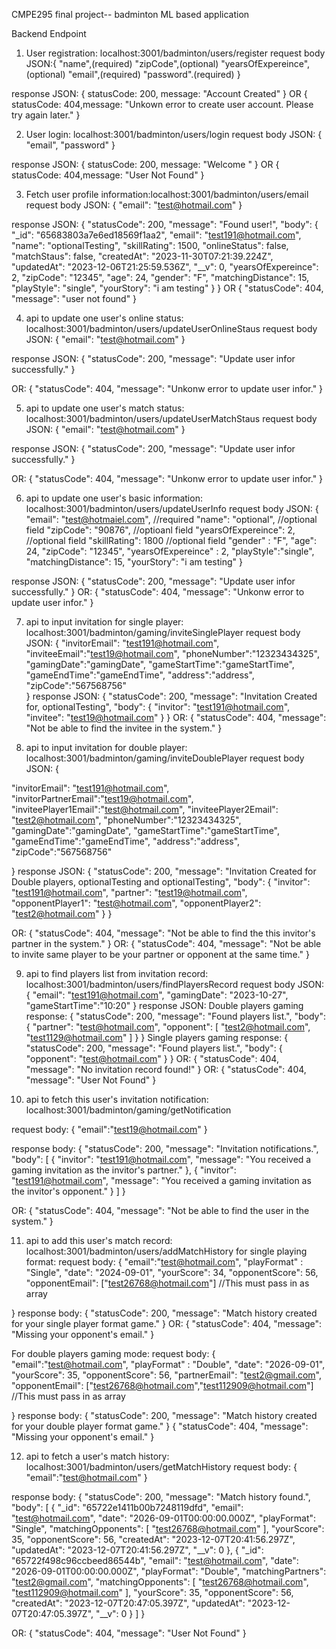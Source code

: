 CMPE295 final project-- badminton ML based application

Backend Endpoint
1. User registration: localhost:3001/badminton/users/register
request body JSON:{
    "name",(required)
    "zipCode",(optional)
    "yearsOfExpereince",(optional)
    "email",(required)
    "password".(required)
}

response JSON:
{   statusCode: 200, message: "Account Created" }
OR
{
    statusCode: 404,message: "Unkown error to create user account. Please try again later." 
}

2. User login: localhost:3001/badminton/users/login
request body JSON:
{
    "email",
    "password"
}

response JSON:
{
    statusCode: 200, message: "Welcome "
}
OR
{
    statusCode: 404,message: "User Not Found" 
}

3. Fetch user profile information:localhost:3001/badminton/users/email
request body JSON:
{
    "email": "test@hotmail.com"
}

response JSON:
{
  "statusCode": 200,
  "message": "Found user!",
  "body": {
    "_id": "65683803a7e6ed18569f1aa2",
    "email": "test191@hotmail.com",
    "name": "optionalTesting",
    "skillRating": 1500,
    "onlineStatus": false,
    "matchStaus": false,
    "createdAt": "2023-11-30T07:21:39.224Z",
    "updatedAt": "2023-12-06T21:25:59.536Z",
    "__v": 0,
    "yearsOfExpereince": 2,
    "zipCode": "12345",
    "age": 24,
    "gender": "F",
    "matchingDistance": 15,
    "playStyle": "single",
    "yourStory": "i am testing"
  }
}
OR
{
  "statusCode": 404,
  "message": "user not found"
}

4. api to update one user's online status: localhost:3001/badminton/users/updateUserOnlineStaus
request body JSON:
{
    "email": "test@hotmail.com"
}

response JSON:
{
  "statusCode": 200,
  "message": "Update user infor successfully."
}

OR:
{
  "statusCode": 404,
  "message": "Unkonw error to update user infor."
}

5. api to update one user's match status: localhost:3001/badminton/users/updateUserMatchStaus
request body JSON:
{
    "email": "test@hotmail.com"
}

response JSON:
{
  "statusCode": 200,
  "message": "Update user infor successfully."
}

OR:
{
  "statusCode": 404,
  "message": "Unkonw error to update user infor."
}

6. api to update one user's basic information: localhost:3001/badminton/users/updateUserInfo
request body JSON:
{
  "email": "test@hotmaiel.com", //required
  "name": "optional", //optional field
  "zipCode": "90876", //optioanl field
  "yearsOfExpereince": 2, //optional field
  "skillRating": 1800 //optional field
  "gender" : "F",
  "age": 24,
  "zipCode": "12345",
  "yearsOfExpereince" : 2,
  "playStyle":"single",
  "matchingDistance": 15,
  "yourStory": "i am testing"
}

response JSON:
{
  "statusCode": 200,
  "message": "Update user infor successfully."
}
OR:
{
  "statusCode": 404,
  "message": "Unkonw error to update user infor."
}

7. api to input invitation for single player: localhost:3001/badminton/gaming/inviteSinglePlayer
request body JSON:
{
  "invitorEmail": "test191@hotmail.com",
  "inviteeEmail":"test19@hotmail.com",
  "phoneNumber":"12323434325",
  "gamingDate":"gamingDate",
  "gameStartTime":"gameStartTime",
  "gameEndTime":"gameEndTime",
  "address":"address",
  "zipCode":"567568756"     
}
response JSON:
{
  "statusCode": 200,
  "message": "Invitation Created for, optionalTesting",
  "body": {
    "invitor": "test191@hotmail.com",
    "invitee": "test19@hotmail.com"
  }
}
OR:
{
  "statusCode": 404,
  "message": "Not be able to find the invitee in the system."
}

8. api to input invitation for double player: localhost:3001/badminton/gaming/inviteDoublePlayer
request body JSON:
{

  "invitorEmail": "test191@hotmail.com",
  "invitorPartnerEmail":"test19@hotmail.com",
  "inviteePlayer1Email":"test@hotmail.com",
  "inviteePlayer2Email": "test2@hotmail.com",
  "phoneNumber":"12323434325",
  "gamingDate":"gamingDate",
  "gameStartTime":"gameStartTime",
  "gameEndTime":"gameEndTime",
  "address":"address",
  "zipCode":"567568756"
      
}
response JSON:
{
  "statusCode": 200,
  "message": "Invitation Created for Double players, optionalTesting and optionalTesting",
  "body": {
    "invitor": "test191@hotmail.com",
    "partner": "test19@hotmail.com",
    "opponentPlayer1": "test@hotmail.com",
    "opponentPlayer2": "test2@hotmail.com"
  }
}

OR:
{
  "statusCode": 404,
  "message": "Not be able to find the this invitor's partner in the system."
}
OR:
{
  "statusCode": 404,
  "message": "Not be able to invite same player to be your partner or opponent at the same time."
}

9. api to find players list from invitation record: localhost:3001/badminton/users/findPlayersRecord
request body JSON:
{
"email": "test191@hotmail.com",
"gamingDate": "2023-10-27",
"gameStartTime":"10:20"
}
response JSON:
Double players gaming response: 
{
  "statusCode": 200,
  "message": "Found players list.",
  "body": {
    "partner": "test@hotmail.com",
    "opponent": [
      "test2@hotmail.com",
      "test1129@hotmail.com"
    ]
  }
}
Single players gaming response:
{
  "statusCode": 200,
  "message": "Found players list.",
  "body": {
    "opponent": "test@hotmail.com"
  }
}
OR:
{
  "statusCode": 404,
  "message": "No invitation record found!"
}
OR:
{
  "statusCode": 404,
  "message": "User Not Found"
}

10. api to fetch this user's invitation notification: localhost:3001/badminton/gaming/getNotification

request body:
{
  "email":"test19@hotmail.com"
}

response body:
{
  "statusCode": 200,
  "message": "Invitation notifications.",
  "body": [
    {
      "invitor": "test191@hotmail.com",
      "message": "You received a gaming invitation as the invitor's partner."
    },
    {
      "invitor": "test191@hotmail.com",
      "message": "You received a gaming invitation as the invitor's opponent."
    }
  ]
}

OR:
{
  "statusCode": 404,
  "message": "Not be able to find the user in the system."
}

11. api to add this user's match record: localhost:3001/badminton/users/addMatchHistory
for single playing format:
request body: 
{
  "email":"test@hotmail.com",
   "playFormat" : "Single",
  "date": "2024-09-01",
  "yourScore": 34,
  "opponentScore": 56,
  "opponentEmail": ["test26768@hotmail.com"] //This must pass in as array
  
}
response body:
{
  "statusCode": 200,
  "message": "Match history created for your single player format game."
}
OR:
{
  "statusCode": 404,
  "message": "Missing your opponent's email."
}

For double players gaming mode:
request body: 
{
  "email":"test@hotmail.com",
   "playFormat" : "Double",
  "date": "2026-09-01",
  "yourScore": 35,
  "opponentScore": 56,
  "partnerEmail": "test2@gmail.com",
  "opponentEmail": ["test26768@hotmail.com","test112909@hotmail.com"]  //This must pass in as array
  
}
response body:
{
  "statusCode": 200,
  "message": "Match history created for your double player format game."
}
{
  "statusCode": 404,
  "message": "Missing your opponent's email."
}

12. api to fetch a user's match history: localhost:3001/badminton/users/getMatchHistory
request body:
{
  "email":"test@hotmail.com"
}

response body:
{
  "statusCode": 200,
  "message": "Match history found.",
  "body": [
    {
      "_id": "65722e1411b00b7248119dfd",
      "email": "test@hotmail.com",
      "date": "2026-09-01T00:00:00.000Z",
      "playFormat": "Single",
      "matchingOpponents": [
        "test26768@hotmail.com"
      ],
      "yourScore": 35,
      "opponentScore": 56,
      "createdAt": "2023-12-07T20:41:56.297Z",
      "updatedAt": "2023-12-07T20:41:56.297Z",
      "__v": 0
    },
    {
      "_id": "65722f498c96ccbeed86544b",
      "email": "test@hotmail.com",
      "date": "2026-09-01T00:00:00.000Z",
      "playFormat": "Double",
      "matchingPartners": "test2@gmail.com",
      "matchingOpponents": [
        "test26768@hotmail.com",
        "test112909@hotmail.com"
      ],
      "yourScore": 35,
      "opponentScore": 56,
      "createdAt": "2023-12-07T20:47:05.397Z",
      "updatedAt": "2023-12-07T20:47:05.397Z",
      "__v": 0
    }
  ]
}

OR:
{
  "statusCode": 404,
  "message": "User Not Found"
}
